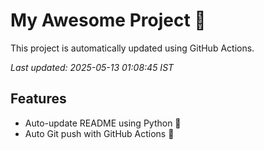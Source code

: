 # My Awesome Project 🚀

This project is automatically updated using GitHub Actions.

_Last updated: 2025-05-13 01:08:45 IST_

## Features
- Auto-update README using Python 🐍
- Auto Git push with GitHub Actions 🤖
